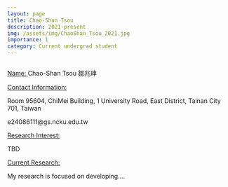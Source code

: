 ```yaml
---
layout: page
title: Chao-Shan Tsou
description: 2021-present
img: /assets/img/ChaoShan_Tsou_2021.jpg
importance: 1
category: Current undergrad student
---
```


<div class="row">
    <div class="col-sm-4 mt-3 mt-md-0">
        <img class="img-fluid rounded z-depth-1" src="{{ '/assets/img/ChaoShan_Tsou_2021.jpg' | relative_url }}" alt="" title="example image"/>
    </div>
</div>

<a href="#"> Name: </a> 
Chao-Shan Tsou 鄒兆珅

<a href="#"> Contact Information: </a>

<p>Room 95604, ChiMei Building, 1 University Road, East District, Tainan City 701, Taiwan</p>
e24086111@gs.ncku.edu.tw

<a href="#"> Research Interest: </a>

TBD

<a href="#"> Current Research: </a>

My research is focused on developing.... 